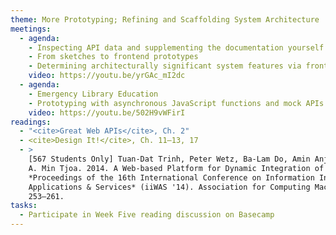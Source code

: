 ```yaml
---
theme: More Prototyping; Refining and Scaffolding System Architecture
meetings:
  - agenda:
    - Inspecting API data and supplementing the documentation yourself
    - From sketches to frontend prototypes
    - Determining architecturally significant system features via frontend prototyping
    video: https://youtu.be/yrGAc_mI2dc
  - agenda:
    - Emergency Library Education
    - Prototyping with asynchronous JavaScript functions and mock APIs
    video: https://youtu.be/502H9vWFirI
readings:
  - "<cite>Great Web APIs</cite>, Ch. 2"
  - <cite>Design It!</cite>, Ch. 11–13, 17
  - >
    [567 Students Only] Tuan-Dat Trinh, Peter Wetz, Ba-Lam Do, Amin Anjomshoaa, Elmar Kiesling, and
    A. Min Tjoa. 2014. A Web-based Platform for Dynamic Integration of Heterogeneous Data. In
    *Proceedings of the 16th International Conference on Information Integration and Web-based
    Applications & Services* (iiWAS '14). Association for Computing Machinery, New York, NY, USA,
    253–261.
tasks:
  - Participate in Week Five reading discussion on Basecamp
---
```

